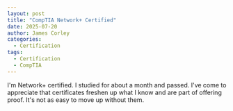 ```yaml
---
layout: post
title: "CompTIA Network+ Certified"
date: 2025-07-20
author: James Corley
categories:
  - Certification
tags:
  - Certification
  - CompTIA
---
```


I'm Network+ certified. I studied for about a month and passed. I've come to appreciate
that certificates freshen up what I know and are part of offering proof. It's not as 
easy to move up without them.

